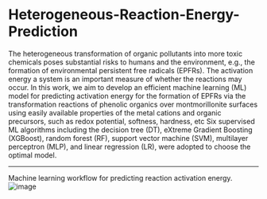 # Heterogeneous-Reaction-Energy-Prediction

The heterogeneous transformation of organic pollutants into more toxic chemicals poses substantial risks to humans and the environment, e.g., the formation of environmental persistent free radicals (EPFRs). The activation energy a system is an important measure of whether the reactions may occur. In this work, we aim to develop an efficient machine learning (ML) model for predicting activation energy for the formation of EPFRs via the transformation reactions of phenolic organics over montmorillonite surfaces using easily available properties of the metal cations and organic precursors, such as redox potential, softness, hardness, etc Six supervised ML algorithms including the decision tree (DT), eXtreme Gradient Boosting (XGBoost), random forest (RF), support vector machine (SVM), multilayer perceptron (MLP), and linear regression (LR), were adopted to choose the optimal model. 

---
Machine learning workflow for predicting reaction activation energy.
![image](https://user-images.githubusercontent.com/1555415/185529955-b018cdf5-1774-49f3-a578-19fa2d123049.png)


